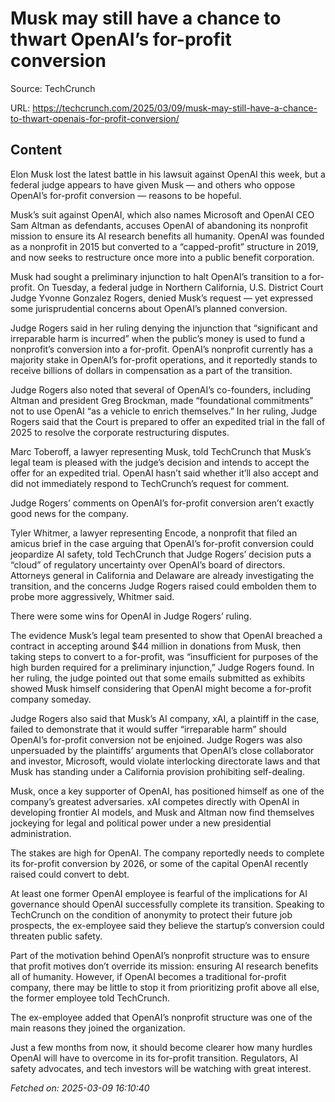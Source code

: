 # Musk may still have a chance to thwart OpenAI’s for-profit conversion

Source: TechCrunch

URL: https://techcrunch.com/2025/03/09/musk-may-still-have-a-chance-to-thwart-openais-for-profit-conversion/

## Content

Elon Musk lost the latest battle in his lawsuit against OpenAI this week, but a federal judge appears to have given Musk — and others who oppose OpenAI’s for-profit conversion — reasons to be hopeful.

Musk’s suit against OpenAI, which also names Microsoft and OpenAI CEO Sam Altman as defendants, accuses OpenAI of abandoning its nonprofit mission to ensure its AI research benefits all humanity. OpenAI was founded as a nonprofit in 2015 but converted to a “capped-profit” structure in 2019, and now seeks to restructure once more into a public benefit corporation.

Musk had sought a preliminary injunction to halt OpenAI’s transition to a for-profit. On Tuesday, a federal judge in Northern California, U.S. District Court Judge Yvonne Gonzalez Rogers, denied Musk’s request — yet expressed some jurisprudential concerns about OpenAI’s planned conversion.

Judge Rogers said in her ruling denying the injunction that “significant and irreparable harm is incurred” when the public’s money is used to fund a nonprofit’s conversion into a for-profit. OpenAI’s nonprofit currently has a majority stake in OpenAI’s for-profit operations, and it reportedly stands to receive billions of dollars in compensation as a part of the transition.

Judge Rogers also noted that several of OpenAI’s co-founders, including Altman and president Greg Brockman, made “foundational commitments” not to use OpenAI “as a vehicle to enrich themselves.” In her ruling, Judge Rogers said that the Court is prepared to offer an expedited trial in the fall of 2025 to resolve the corporate restructuring disputes.

Marc Toberoff, a lawyer representing Musk, told TechCrunch that Musk’s legal team is pleased with the judge’s decision and intends to accept the offer for an expedited trial. OpenAI hasn’t said whether it’ll also accept and did not immediately respond to TechCrunch’s request for comment.

Judge Rogers’ comments on OpenAI’s for-profit conversion aren’t exactly good news for the company.

Tyler Whitmer, a lawyer representing Encode, a nonprofit that filed an amicus brief in the case arguing that OpenAI’s for-profit conversion could jeopardize AI safety, told TechCrunch that Judge Rogers’ decision puts a “cloud” of regulatory uncertainty over OpenAI’s board of directors. Attorneys general in California and Delaware are already investigating the transition, and the concerns Judge Rogers raised could embolden them to probe more aggressively, Whitmer said.

There were some wins for OpenAI in Judge Rogers’ ruling.

The evidence Musk’s legal team presented to show that OpenAI breached a contract in accepting around $44 million in donations from Musk, then taking steps to convert to a for-profit, was “insufficient for purposes of the high burden required for a preliminary injunction,” Judge Rogers found. In her ruling, the judge pointed out that some emails submitted as exhibits showed Musk himself considering that OpenAI might become a for-profit company someday.

Judge Rogers also said that Musk’s AI company, xAI, a plaintiff in the case, failed to demonstrate that it would suffer “irreparable harm” should OpenAI’s for-profit conversion not be enjoined. Judge Rogers was also unpersuaded by the plaintiffs’ arguments that OpenAI’s close collaborator and investor, Microsoft, would violate interlocking directorate laws and that Musk has standing under a California provision prohibiting self-dealing.

Musk, once a key supporter of OpenAI, has positioned himself as one of the company’s greatest adversaries. xAI competes directly with OpenAI in developing frontier AI models, and Musk and Altman now find themselves jockeying for legal and political power under a new presidential administration.

The stakes are high for OpenAI. The company reportedly needs to complete its for-profit conversion by 2026, or some of the capital OpenAI recently raised could convert to debt.

At least one former OpenAI employee is fearful of the implications for AI governance should OpenAI successfully complete its transition. Speaking to TechCrunch on the condition of anonymity to protect their future job prospects, the ex-employee said they believe the startup’s conversion could threaten public safety.

Part of the motivation behind OpenAI’s nonprofit structure was to ensure that profit motives don’t override its mission: ensuring AI research benefits all of humanity. However, if OpenAI becomes a traditional for-profit company, there may be little to stop it from prioritizing profit above all else, the former employee told TechCrunch.

The ex-employee added that OpenAI’s nonprofit structure was one of the main reasons they joined the organization.

Just a few months from now, it should become clearer how many hurdles OpenAI will have to overcome in its for-profit transition. Regulators, AI safety advocates, and tech investors will be watching with great interest.

_Fetched on: 2025-03-09 16:10:40_